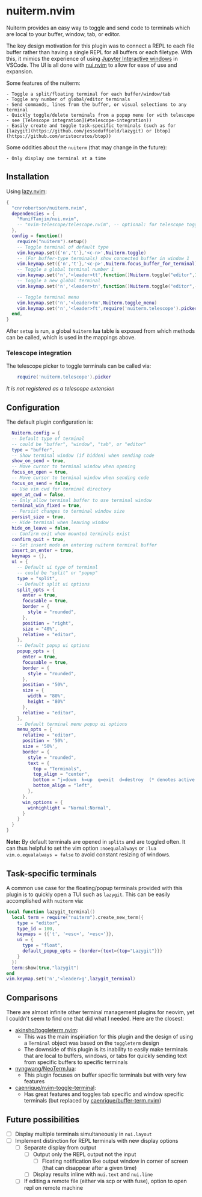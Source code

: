 # nuiterm.nvim


Nuiterm provides an easy way to toggle and send code to terminals which are local to your buffer, window, tab, or editor.

The key design motivation for this plugin was to connect a REPL to each file buffer rather than having a single REPL for all buffers or each filetype.
With this, it mimics the experience of using [Jupyter Interactive windows](https://code.visualstudio.com/docs/python/jupyter-support-py) in VSCode.
The UI is all done with [nui.nvim](https://github.com/MunifTanjim/nui.nvim) to allow for ease of use and expansion.

Some features of the nuiterm:

    - Toggle a split/floating terminal for each buffer/window/tab
    - Toggle any number of global/editor terminals
    - Send commands, lines from the buffer, or visual selections to any terminal
    - Quickly toggle/delete terminals from a popup menu (or with telescope - see [Telescope integration](#telescope-integration))
    - Easily create and toggle task-specific terminals (such as for [lazygit](https://github.com/jesseduffield/lazygit) or [btop](https://github.com/aristocratos/btop))

Some oddities about the `nuiterm` (that may change in the future):

    - Only display one terminal at a time

## Installation

Using [lazy.nvim](https://github.com/folke/lazy.nvim):
```lua
{
  "cnrrobertson/nuiterm.nvim",
  dependencies = {
    "MunifTanjim/nui.nvim",
    -- "nvim-telescope/telescope.nvim", -- optional: for telescope toggling
  },
  config = function()
    require("nuiterm").setup()
    -- Toggle terminal of default type
    vim.keymap.set({'n','t'},'<c-n>',Nuiterm.toggle)
    -- (For buffer-type terminals) show connected buffer in window 1
    vim.keymap.set({'n','t'},'<c-p>',Nuiterm.focus_buffer_for_terminal)
    -- Toggle a global terminal number 1
    vim.keymap.set('n','<leader>tt',function()Nuiterm.toggle("editor",1)end)
    -- Toggle a new global terminal
    vim.keymap.set('n','<leader>tn',function()Nuiterm.toggle("editor",-1)end)

    -- Toggle terminal menu
    vim.keymap.set('n','<leader>tm',Nuiterm.toggle_menu)
    vim.keymap.set('n','<leader>ft',require('nuiterm.telescope').picker)
  end,
}
```
After `setup` is run, a global `Nuiterm` lua table is exposed from which methods can be called, which is used in the mappings above.

### Telescope integration
The telescope picker to toggle terminals can be called via:
```lua
    require('nuiterm.telescope').picker
```
*It is not registered as a telescope extension*

## Configuration

The default plugin configuration is:
```lua
  Nuiterm.config = {
  -- Default type of terminal
  -- could be "buffer", "window", "tab", or "editor"
  type = "buffer",
  -- Show terminal window (if hidden) when sending code
  show_on_send = true,
  -- Move cursor to terminal window when opening
  focus_on_open = true,
  -- Move cursor to terminal window when sending code
  focus_on_send = false,
  -- Use vim cwd for terminal directory
  open_at_cwd = false,
  -- Only allow terminal buffer to use terminal window
  terminal_win_fixed = true,
  -- Persist changes to terminal window size
  persist_size = true,
  -- Hide terminal when leaving window
  hide_on_leave = false,
  -- Confirm exit when mounted terminals exist
  confirm_quit = true,
  -- Set insert mode on entering nuiterm terminal buffer
  insert_on_enter = true,
  keymaps = {},
  ui = {
    -- Default ui type of terminal
    -- could be "split" or "popup"
    type = "split",
    -- Default split ui options
    split_opts = {
      enter = true,
      focusable = true,
      border = {
        style = "rounded",
      },
      position = "right",
      size = "40%",
      relative = "editor",
    },
    -- Default popup ui options
    popup_opts = {
      enter = true,
      focusable = true,
      border = {
        style = "rounded",
      },
      position = "50%",
      size = {
        width = "80%",
        height = "80%"
      },
      relative = "editor",
    },
    -- Default terminal menu popup ui options
    menu_opts = {
      relative = "editor",
      position = '50%',
      size = '50%',
      border = {
        style = "rounded",
        text = {
          top = "Terminals",
          top_align = "center",
          bottom = "j=down  k=up  q=exit  d=destroy  (* denotes active terminal)",
          bottom_align = "left",
        },
      },
      win_options = {
        winhighlight = "Normal:Normal",
      }
    }
  }
}
```

**Note:** By default terminals are opened in `splits` and are toggled often. It can thus helpful to set the vim option `:noequalalways` or `:lua vim.o.equalalways = false` to avoid constant resizing of windows.

## Task-specific terminals
A common use case for the floating/popup terminals provided with this plugin is to quickly open a TUI such as `lazygit`.
This can be easily accomplished with `nuiterm` via:

```lua
local function lazygit_terminal()
  local term = require("nuiterm").create_new_term({
    type = "editor",
    type_id = 100,
    keymaps = {{'t', '<esc>', '<esc>'}},
    ui = {
      type = "float",
      default_popup_opts = {border={text={top="Lazygit"}}}
    }
  })
  term:show(true,"lazygit")
end
vim.keymap.set('n','<leader>g',lazygit_terminal)
```

## Comparisons
There are almost infinite other terminal management plugins for neovim, yet I couldn't seem to find one that did what I needed.
Here are the closest:
- [akinsho/toggleterm.nvim](https://github.com/akinsho/toggleterm.nvim):
   - This was the main inspiriation for this plugin and the design of using
     a `Terminal` object was based on the `toggleterm` design
   - The downside of this plugin is its inability to easily make terminals
     that are local to buffers, windows, or tabs for quickly sending text
     from specific buffers to specific terminals
- [nyngwang/NeoTerm.lua](https://github.com/nyngwang/NeoTerm.lua):
   - This plugin focuses on buffer specific terminals but with very few
     features
- [caenrique/nvim-toggle-terminal](https://github.com/caenrique/nvim-toggle-terminal):
   - Has great features and toggles tab specific and window specific
     terminals (but replaced by [caenrique/buffer-term.nvim](https://github.com/caenrique/buffer-term.nvim))

## Future possibilities

- [ ] Display multiple terminals simultaneously in `nui.layout`
- [ ] Implement distinction for REPL terminals with new display options
  - [ ] Separate display from output
    - [ ] Output only the REPL output not the input
      - [ ] Floating notification like output window in corner of screen (that can disappear after a given time)
    - [ ] Display results inline with `nui.text` and `nui.line`
  - [ ] If editing a remote file (either via scp or with fuse), option to open repl on remote machine
